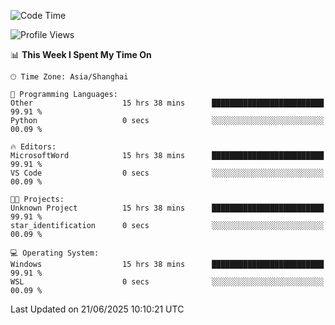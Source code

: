 <!--START_SECTION:waka-->
![Code Time](http://img.shields.io/badge/Code%20Time-3%2C003%20hrs%2027%20mins-blue)

![Profile Views](http://img.shields.io/badge/Profile%20Views-0-blue)

📊 **This Week I Spent My Time On** 

```text
🕑︎ Time Zone: Asia/Shanghai

💬 Programming Languages: 
Other                    15 hrs 38 mins      █████████████████████████   99.91 % 
Python                   0 secs              ░░░░░░░░░░░░░░░░░░░░░░░░░   00.09 % 

🔥 Editors: 
MicrosoftWord            15 hrs 38 mins      █████████████████████████   99.91 % 
VS Code                  0 secs              ░░░░░░░░░░░░░░░░░░░░░░░░░   00.09 % 

🐱‍💻 Projects: 
Unknown Project          15 hrs 38 mins      █████████████████████████   99.91 % 
star_identification      0 secs              ░░░░░░░░░░░░░░░░░░░░░░░░░   00.09 % 

💻 Operating System: 
Windows                  15 hrs 38 mins      █████████████████████████   99.91 % 
WSL                      0 secs              ░░░░░░░░░░░░░░░░░░░░░░░░░   00.09 % 
```


 Last Updated on 21/06/2025 10:10:21 UTC
<!--END_SECTION:waka-->